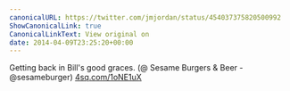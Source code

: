 ```yaml
---
canonicalURL: https://twitter.com/jmjordan/status/454037375820500992
ShowCanonicalLink: true
CanonicalLinkText: View original on
date: 2014-04-09T23:25:20+00:00
---
```

Getting back in Bill's good graces. (@ Sesame Burgers &amp; Beer - @sesameburger) [4sq.com/1oNE1uX](http://4sq.com/1oNE1uX)